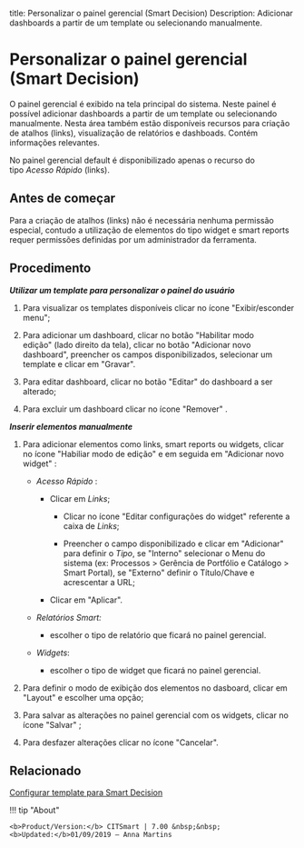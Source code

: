 title: Personalizar o painel gerencial (Smart Decision)
Description: Adicionar dashboards a partir de um template ou selecionando manualmente.
# Personalizar o painel gerencial (Smart Decision)

O painel gerencial é exibido na tela principal do sistema. Neste painel é
possível adicionar dashboards a partir de um template ou selecionando
manualmente. Nesta área também estão disponíveis recursos para criação de
atalhos (links), visualização de relatórios e dashboads. Contém informações
relevantes.

No painel gerencial default é disponibilizado apenas o recurso do tipo *Acesso
Rápido* (links).

Antes de começar
--------------------

Para a criação de atalhos (links) não é necessária nenhuma permissão especial,
contudo a utilização de elementos do tipo widget e smart reports requer
permissões definidas por um administrador da ferramenta.

Procedimento
----------------

***Utilizar um template para personalizar o painel do usuário***

1.  Para visualizar os templates disponíveis clicar no ícone "Exibir/esconder menu";

2.  Para adicionar um dashboard, clicar no botão "Habilitar modo edição" (lado direito
    da tela), clicar no botão "Adicionar novo dashboard", preencher os campos disponibilizados, selecionar um template e clicar em           "Gravar".  

3.  Para editar dashboard, clicar no botão "Editar" do dashboard a ser alterado;

4.  Para excluir um dashboard clicar no ícone "Remover" .

***Inserir elementos manualmente***

1.  Para adicionar elementos como links, smart reports ou widgets, clicar no
    ícone "Habiliar modo de edição" e em seguida em "Adicionar novo widget" :

    +   *Acesso Rápido* :

        +   Clicar em *Links*;

            +   Clicar no ícone "Editar configurações do widget" referente a caixa de *Links*;

            +   Preencher o campo disponibilizado e clicar em "Adicionar" para
                definir o *Tipo*, se "Interno" selecionar o Menu do sistema (ex:
                Processos \> Gerência de Portfólio e Catálogo \> Smart Portal), se
                "Externo" definir o Título/Chave e acrescentar a URL;

        +   Clicar em "Aplicar".

    +   *Relatórios Smart:*

        +   escolher o tipo de relatório que ficará no painel gerencial.

    +   *Widgets*:

        +   escolher o tipo de widget que ficará no painel gerencial.

2.  Para definir o modo de exibição dos elementos no dasboard, clicar em "Layout" e escolher uma opção;

3.  Para salvar as alterações no painel gerencial com os widgets, clicar no
    ícone "Salvar" ;

4.  Para desfazer alterações clicar no ícone "Cancelar".


Relacionado
-------

[Configurar template para Smart Decision](/pt-br/citsmart-7/additional-features/reports/create/dashboard/use/create-template.html)


!!! tip "About"

    <b>Product/Version:</b> CITSmart | 7.00 &nbsp;&nbsp;
    <b>Updated:</b>01/09/2019 – Anna Martins
